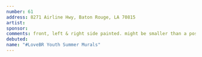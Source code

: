 ```yaml
---
number: 61
address: 8271 Airline Hwy, Baton Rouge, LA 70815
artist:
sponsor:
comments: front, left & right side painted. might be smaller than a poster & further from road?
debuted:
name: "#LoveBR Youth Summer Murals"
---
```

